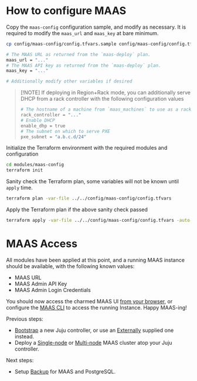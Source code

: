 # How to configure MAAS

Copy the `maas-config` configuration sample, and modify as necessary. It is required to modify the `maas_url` and `maas_key` at bare minimum.

```bash
cp config/maas-config/config.tfvars.sample config/maas-config/config.tfvars
```
```bash
# The MAAS URL as returned from the `maas-deploy` plan.
maas_url = "..."
# The MAAS API key as returned from the `maas-deploy` plan.
maas_key = "..."

# Additionally modify other variables if desired
```
> [!NOTE] If deploying in Region+Rack mode, you can additionally serve DHCP from a rack controller with the following configuration values
> ```bash
> # The hostname of a machine from `maas_machines` to use as a rack controller.
> rack_controller = "..."
> # Enable DHCP
> enable_dhp = true
> # The subnet on which to serve PXE
> pxe_subnet = "a.b.c.d/24"
> ```

Initialize the Terraform environment with the required modules and configuration

```bash
cd modules/maas-config
terraform init
```

Sanity check the Terraform plan, some variables will not be known until `apply` time.

```bash
terraform plan -var-file ../../config/maas-config/config.tfvars
```

Apply the Terraform plan if the above sanity check passed

```bash
terraform apply -var-file ../../config/maas-config/config.tfvars -auto-approve
```


# MAAS Access

All modules have been applied at this point, and a running MAAS instance should be available, with the following known values:

- MAAS URL
- MAAS Admin API Key
- MAAS Admin Login Credentials


You should now access the charmed MAAS UI [from your browser](https://canonical.com/maas/docs/how-to-get-maas-up-and-running#p-9034-web-ui-setup), or configure the [MAAS CLI](https://canonical.com/maas/docs/how-to-get-maas-up-and-running#p-9034-cli-setup) to access the running Instance. Happy MAAS-ing!


Previous steps:
- [Bootstrap](./how_to_bootstrap_juju.md) a new Juju controller, or use an [Externally](./how_to_deploy_to_a_bootstrapped_controller.md) supplied one instead.
- Deploy a [Single-node](./how_to_deploy_single_node.md) or [Multi-node](./how_to_deploy_multi_node.md) MAAS cluster atop your Juju controller.

Next steps:
- Setup [Backup](./how_to_backup.md) for MAAS and PostgreSQL.
